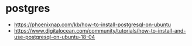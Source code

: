 # postgres
- https://phoenixnap.com/kb/how-to-install-postgresql-on-ubuntu
- https://www.digitalocean.com/community/tutorials/how-to-install-and-use-postgresql-on-ubuntu-18-04
